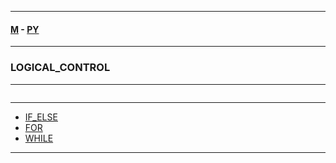 
---

#### [M](https://github.com/ttltrk/TTT/blob/master/menu.md) - [PY](https://github.com/ttltrk/TTT/blob/master/PY/PY.md)

---

### LOGICAL_CONTROL

---

```

```

---

* [IF_ELSE](https://github.com/ttltrk/TTT/blob/master/PY/LOGICAL_CONTROL/IF_ELSE/IF_ELSE.md)
* [FOR](#https://github.com/ttltrk/TTT/blob/master/PY/LOGICAL_CONTROL/FOR/FOR.md)
* [WHILE](#https://github.com/ttltrk/TTT/blob/master/PY/LOGICAL_CONTROL/WHILE/WHILE.md)

---
